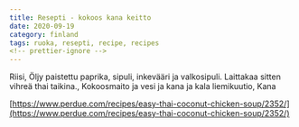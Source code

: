 ```yaml
---
title: Resepti - kokoos kana keitto
date: 2020-09-19
category: finland
tags: ruoka, resepti, recipe, recipes
<!-- prettier-ignore -->
---
```


Riisi, Öljy paistettu paprika, sipuli, inkevääri ja valkosipuli. Laittakaa sitten vihreä thai taikina., Kokoosmaito ja vesi ja kana ja kala liemikuutio, Kana

[https://www.perdue.com/recipes/easy-thai-coconut-chicken-soup/2352/](https://www.perdue.com/recipes/easy-thai-coconut-chicken-soup/2352/)
